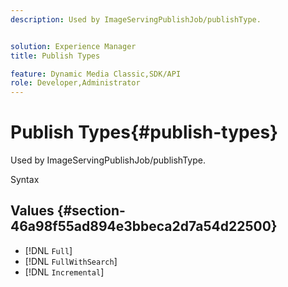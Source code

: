 ```yaml
---
description: Used by ImageServingPublishJob/publishType.


solution: Experience Manager
title: Publish Types

feature: Dynamic Media Classic,SDK/API
role: Developer,Administrator
---
```


# Publish Types{#publish-types}

Used by ImageServingPublishJob/publishType.

 Syntax 

## Values {#section-46a98f55ad894e3bbeca2d7a54d22500}

* [!DNL `Full`] 
* [!DNL `FullWithSearch`] 
* [!DNL `Incremental`]


